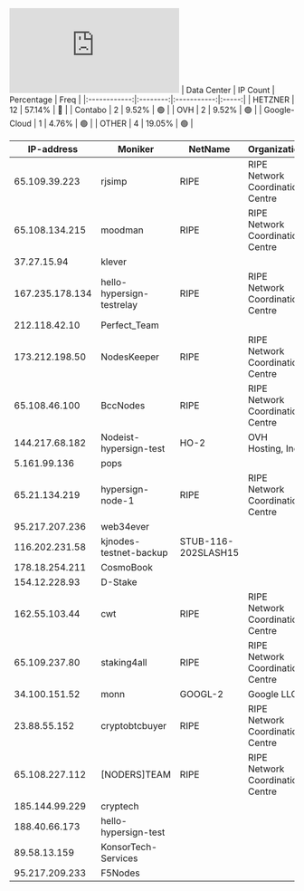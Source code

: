 ![Diagramm](https://github.com/obajay/StateSync-snapshots/blob/main/Projects/Hypersign/1/README.md)
| Data Center | IP Count | Percentage | Freq |
|:------------:|:--------:|:-----------:|:-----:|
| HETZNER | 12 | 57.14% | 🔴 |
| Contabo | 2 | 9.52% | 🟢 |
| OVH | 2 | 9.52% | 🟢 |
| Google-Cloud | 1 | 4.76% | 🟢 |
| OTHER | 4 | 19.05% | 🟢 |

<!-- START_TABLE -->
| IP-address | Moniker | NetName | Organization |
|-------------|-------------|-------------|-------------|
| 65.109.39.223 | rjsimp | RIPE | RIPE Network Coordination Centre |
| 65.108.134.215 | moodman | RIPE | RIPE Network Coordination Centre |
| 37.27.15.94 | klever |  |  |
| 167.235.178.134 | hello-hypersign-testrelay | RIPE | RIPE Network Coordination Centre |
| 212.118.42.10 | Perfect_Team |  |  |
| 173.212.198.50 | NodesKeeper | RIPE | RIPE Network Coordination Centre |
| 65.108.46.100 | BccNodes | RIPE | RIPE Network Coordination Centre |
| 144.217.68.182 | Nodeist-hypersign-test | HO-2 | OVH Hosting, Inc. |
| 5.161.99.136 | pops |  |  |
| 65.21.134.219 | hypersign-node-1 | RIPE | RIPE Network Coordination Centre |
| 95.217.207.236 | web34ever |  |  |
| 116.202.231.58 | kjnodes-testnet-backup | STUB-116-202SLASH15 |  |
| 178.18.254.211 | CosmoBook |  |  |
| 154.12.228.93 | D-Stake |  |  |
| 162.55.103.44 | cwt | RIPE | RIPE Network Coordination Centre |
| 65.109.237.80 | staking4all | RIPE | RIPE Network Coordination Centre |
| 34.100.151.52 | monn | GOOGL-2 | Google LLC |
| 23.88.55.152 | cryptobtcbuyer | RIPE | RIPE Network Coordination Centre |
| 65.108.227.112 | [NODERS]TEAM | RIPE | RIPE Network Coordination Centre |
| 185.144.99.229 | cryptech |  |  |
| 188.40.66.173 | hello-hypersign-test |  |  |
| 89.58.13.159 | KonsorTech-Services |  |  |
| 95.217.209.233 | F5Nodes |  |  |

<!-- END_TABLE -->